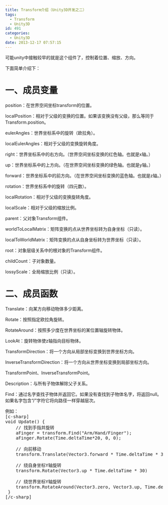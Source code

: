 ```yaml
---
title: Transform介绍（Unity3D开发之二）
tags:
  - Transform
  - Unity3D
id: 491
categories:
  - Unity3D
date: 2013-12-17 07:57:15
---
```


可能unity中接触较早的就是这个组件了，控制着位置、缩放、方向。

下面简单介绍下：

# 一、成员变量

position：在世界空间坐标transform的位置。

localPosition：相对于父级的变换的位置。如果该变换没有父级，那么等同于Transform.position。

eulerAngles：世界坐标系中的旋转（欧拉角）。

localEulerAngles：相对于父级的变换旋转角度。

right：世界坐标系中的右方向。（世界空间坐标变换的红色轴。也就是x轴。）

up：世界坐标系中的上方向。（在世界空间坐标变换的绿色轴。也就是y轴。）

forward：世界坐标系中的前方向。（在世界空间坐标变换的蓝色轴。也就是z轴。）

rotation：世界坐标系中的旋转（四元数）。

localRotation：相对于父级的变换旋转角度。

localScale：相对于父级的缩放比例。

parent：父对象Transform组件。

worldToLocalMatrix：矩阵变换的点从世界坐标转为自身坐标（只读）。

localToWorldMatrix：矩阵变换的点从自身坐标转为世界坐标（只读）。

root：对象层级关系中的根对象的Transform组件。

childCount：子对象数量。

lossyScale：全局缩放比例（只读）。

# 二、成员函数

Translate：向某方向移动物体多少距离。

Rotate：按照指定欧拉角旋转。

RotateAround：按照多少度在世界坐标的某位置轴旋转物体。

LookAt：旋转物体使z轴指向目标物体。

TransformDirection：将一个方向从局部坐标变换到世界坐标方向。

InverseTransformDirection：将一个方向从世界坐标变换到局部坐标方向。

TransformPoint、InverseTransformPoint。

Description：与所有子物体解除父子关系。

Find：通过名字查找子物体并返回它。如果没有查找到子物体名字，将返回null。如果名字包含“/”字符它将向路径一样穿越层次。
<pre>例如：
[c-sharp]
void Update() {
    // 找到手指并旋转
    aFinger = transform.Find(&quot;Arm/Hand/Finger&quot;);
    aFinger.Rotate(Time.deltaTime*20, 0, 0);

    // 向前移动
    transform.Translate(Vector3.forward * Time.deltaTime * 3)

    // 绕自身坐标Y轴旋转
    transform.Rotate(Vector3.up * Time.deltaTime * 30)

    // 绕世界坐标Y轴旋转
    transform.RotateAround(Vector3.zero, Vector3.up, Time.deltaTime * 30)
 } 
[/c-sharp]
